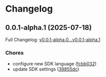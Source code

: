 # Changelog

## 0.0.1-alpha.1 (2025-07-18)

Full Changelog: [v0.0.1-alpha.0...v0.0.1-alpha.1](https://github.com/heartbeat-chat/hb-ts-sdk/compare/v0.0.1-alpha.0...v0.0.1-alpha.1)

### Chores

* configure new SDK language ([fcbb032](https://github.com/heartbeat-chat/hb-ts-sdk/commit/fcbb03244c30dd765d26730fe4741cd393a67c8b))
* update SDK settings ([39855dc](https://github.com/heartbeat-chat/hb-ts-sdk/commit/39855dc5b0626d29e908168567df73b76885474d))

